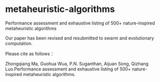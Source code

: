 # metaheuristic-algorithms
Performance assessment and exhaustive listing of 500+ nature-inspired metaheuristic algorithms

Our paper has been revised and resubmitted to swarm and evolutionary computation.

Please cite as follows：

Zhongqiang Ma, Guohua Wua, P.N. Suganthan, Aijuan Song, Qizhang Luo.Performance assessment and exhaustive listing of 500+ nature-inspired metaheuristic algorithms.
